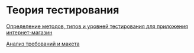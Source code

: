 # Теория тестирования
[Определение методов, типов и уровней тестирования для приложения интернет-магазин](https://docs.google.com/spreadsheets/d/1dEUmHuv-YXM3G9b4ihfjx3hdlhNAtXC47xJv_btCUZI/edit?usp=sharing)

[Анализ требований и макета](https://docs.google.com/spreadsheets/d/1raUGie8IOGB7jQ8j4JHq6ZnuhiJKtKUtGDkZ94lKq8I/edit?usp=sharing)
